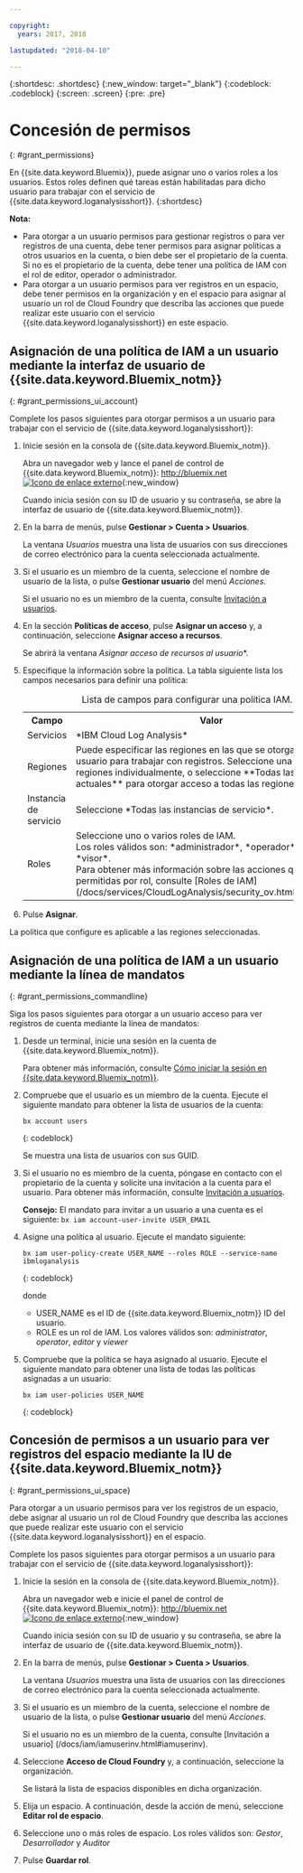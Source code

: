 ```yaml
---

copyright:
  years: 2017, 2018

lastupdated: "2018-04-10"

---
```


{:shortdesc: .shortdesc}
{:new_window: target="_blank"}
{:codeblock: .codeblock}
{:screen: .screen}
{:pre: .pre}


# Concesión de permisos
{: #grant_permissions}

En {{site.data.keyword.Bluemix}}, puede asignar uno o varios roles a los usuarios. Estos roles definen qué tareas están habilitadas para dicho usuario para trabajar con el servicio de {{site.data.keyword.loganalysisshort}}. 
{:shortdesc}

**Nota:** 

* Para otorgar a un usuario permisos para gestionar registros o para ver registros de una cuenta, debe tener permisos para asignar políticas a otros usuarios en la cuenta, o bien debe ser el propietario de la cuenta. Si no es el propietario de la cuenta, debe tener una política de IAM con el rol de editor, operador o administrador.
* Para otorgar a un usuario permisos para ver registros en un espacio, debe tener permisos en la organización y en el espacio para asignar al
usuario un rol de Cloud Foundry que describa las acciones que puede realizar este usuario con el servicio {{site.data.keyword.loganalysisshort}} en este espacio. 

## Asignación de una política de IAM a un usuario mediante la interfaz de usuario de {{site.data.keyword.Bluemix_notm}}
{: #grant_permissions_ui_account}

Complete los pasos siguientes para otorgar permisos a un usuario para trabajar con el servicio de {{site.data.keyword.loganalysisshort}}:

1. Inicie sesión en la consola de {{site.data.keyword.Bluemix_notm}}.

    Abra un navegador web y lance el panel de control de {{site.data.keyword.Bluemix_notm}}: [http://bluemix.net ![Icono de enlace externo](../../../icons/launch-glyph.svg "Icono de enlace externo")](http://bluemix.net){:new_window}
	
	Cuando inicia sesión con su ID de usuario y su contraseña, se abre la interfaz de usuario de {{site.data.keyword.Bluemix_notm}}.

2. En la barra de menús, pulse **Gestionar > Cuenta > Usuarios**. 

    La ventana *Usuarios* muestra una lista de usuarios con sus direcciones de correo electrónico para la cuenta seleccionada actualmente.
	
3. Si el usuario es un miembro de la cuenta, seleccione el nombre de usuario de la lista, o pulse **Gestionar usuario** del menú *Acciones*.

    Si el usuario no es un miembro de la cuenta, consulte [Invitación a usuarios](/docs/iam/iamuserinv.html#iamuserinv).

4. En la sección **Políticas de acceso**, pulse **Asignar un acceso** y, a continuación, seleccione **Asignar acceso a recursos**.

    Se abrirá la ventana *Asignar acceso de recursos al usuario**.

5. Especifique la información sobre la política. La tabla siguiente lista los campos necesarios para definir una política: 

    <table>
	  <caption>Lista de campos para configurar una política IAM.</caption>
	  <tr>
	    <th>Campo</th>
		<th>Valor</th>
	  </tr>
	  <tr>
	    <td>Servicios</td>
		<td>*IBM Cloud Log Analysis*</td>
	  </tr>	  
	  <tr>
	    <td>Regiones</td>
		<td>Puede especificar las regiones en las que se otorgará acceso al usuario para trabajar con registros. Seleccione una o varias regiones individualmente, o seleccione **Todas las regiones actuales** para otorgar acceso a todas las regiones.</td>
	  </tr>
	  <tr>
	    <td>Instancia de servicio</td>
		<td>Seleccione *Todas las instancias de servicio*.</td>
	  </tr>
	  <tr>
	    <td>Roles</td>
		<td>Seleccione uno o varios roles de IAM. <br>Los roles válidos son: *administrador*, *operador*, *editor*, y *visor*. <br>Para obtener más información sobre las acciones que están permitidas por rol, consulte [Roles de IAM](/docs/services/CloudLogAnalysis/security_ov.html#iam_roles).
		</td>
	  </tr>
     </table>
	
6. Pulse **Asignar**.
	
La política que configure es aplicable a las regiones seleccionadas. 


## Asignación de una política de IAM a un usuario mediante la línea de mandatos
{: #grant_permissions_commandline}

Siga los pasos siguientes para otorgar a un usuario acceso para ver registros de cuenta mediante la línea de mandatos:

1. Desde un terminal, inicie una sesión en la cuenta de {{site.data.keyword.Bluemix_notm}}.  

    Para obtener más información, consulte [Cómo iniciar la sesión en {{site.data.keyword.Bluemix_notm}}](/docs/services/CloudLogAnalysis/qa/cli_qa.html#login).

2. Compruebe que el usuario es un miembro de la cuenta. Ejecute el siguiente mandato para obtener la lista de usuarios de la cuenta:

    ```
	bx account users
	```
    {: codeblock}	

	Se muestra una lista de usuarios con sus GUID.

3. Si el usuario no es miembro de la cuenta, póngase en contacto con el propietario de la cuenta y solicite una invitación a la cuenta para el usuario. Para obtener más información, consulte [Invitación a usuarios](/docs/iam/iamuserinv.html#iamuserinv).

    **Consejo:** El mandato para invitar a un usuario a una cuenta es el siguiente: `bx iam account-user-invite USER_EMAIL` 		
4. Asigne una política al usuario. Ejecute el mandato siguiente:

    ```
    bx iam user-policy-create USER_NAME --roles ROLE --service-name ibmloganalysis
	```
	{: codeblock}

	donde
    * USER_NAME es el ID de {{site.data.keyword.Bluemix_notm}} ID del usuario.
	* ROLE es un rol de IAM. Los valores válidos son: *administrator*, *operator*, *editor* y *viewer*

5. Compruebe que la política se haya asignado al usuario. Ejecute el siguiente mandato para obtener una lista de todas las políticas asignadas a un usuario:

    ```
    bx iam user-policies USER_NAME
	```
	{: codeblock}




## Concesión de permisos a un usuario para ver registros del espacio mediante la IU de {{site.data.keyword.Bluemix_notm}}
{: #grant_permissions_ui_space}

Para otorgar a un usuario permisos para ver los registros de un espacio, debe asignar al usuario un rol de Cloud Foundry que describa las acciones que puede realizar este usuario con el servicio {{site.data.keyword.loganalysisshort}} en el espacio. 

Complete los pasos siguientes para otorgar permisos a un usuario para trabajar con el servicio de {{site.data.keyword.loganalysisshort}}:

1. Inicie la sesión en la consola de {{site.data.keyword.Bluemix_notm}}.

    Abra un navegador web e inicie el panel de control de {{site.data.keyword.Bluemix_notm}}: [http://bluemix.net ![Icono de enlace externo](../../../icons/launch-glyph.svg "Icono de enlace externo")](http://bluemix.net){:new_window}
	
	Cuando inicia sesión con su ID de usuario y su contraseña, se abre la interfaz de usuario de {{site.data.keyword.Bluemix_notm}}.

2. En la barra de menús, pulse **Gestionar > Cuenta > Usuarios**. 

    La ventana *Usuarios* muestra una lista de usuarios con las direcciones de correo electrónico para la cuenta seleccionada actualmente.
	
3. Si el usuario es un miembro de la cuenta, seleccione el nombre de usuario de la lista, o pulse **Gestionar usuario** del menú *Acciones*.

    Si el usuario no es un miembro de la cuenta, consulte [Invitación a usuario] (/docs/iam/iamuserinv.html#iamuserinv).

4. Seleccione **Acceso de Cloud Foundry** y, a continuación, seleccione la organización.

    Se listará la lista de espacios disponibles en dicha organización.

5. Elija un espacio. A continuación, desde la acción de menú, seleccione **Editar rol de espacio**.

6. Seleccione uno o más roles de espacio. Los roles válidos son: *Gestor*, *Desarrollador* y *Auditor*
	
7. Pulse **Guardar rol**.




